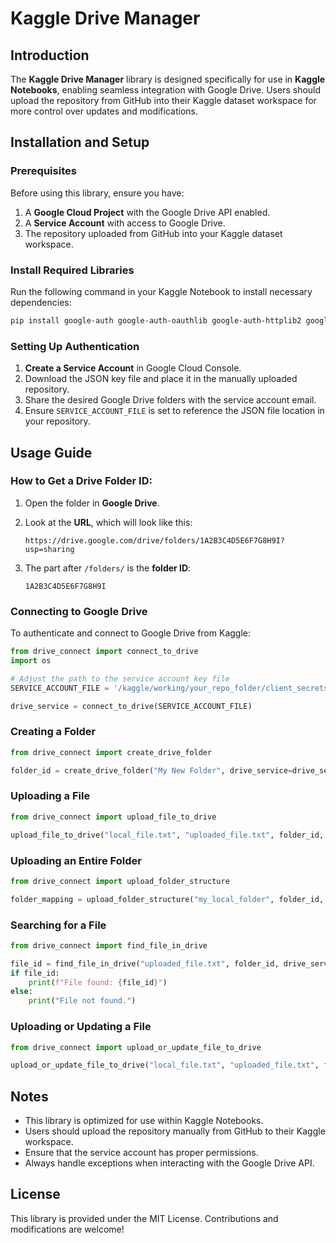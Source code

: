 # Kaggle Drive Manager

## Introduction
The **Kaggle Drive Manager** library is designed specifically for use in **Kaggle Notebooks**, enabling seamless integration with Google Drive. Users should upload the repository from GitHub into their Kaggle dataset workspace for more control over updates and modifications.

## Installation and Setup
### Prerequisites
Before using this library, ensure you have:
1. A **Google Cloud Project** with the Google Drive API enabled.
2. A **Service Account** with access to Google Drive.
3. The repository uploaded from GitHub into your Kaggle dataset workspace.

### Install Required Libraries
Run the following command in your Kaggle Notebook to install necessary dependencies:
```bash
pip install google-auth google-auth-oauthlib google-auth-httplib2 google-api-python-client
```

### Setting Up Authentication
1. **Create a Service Account** in Google Cloud Console.
2. Download the JSON key file and place it in the manually uploaded repository.
3. Share the desired Google Drive folders with the service account email.
4. Ensure `SERVICE_ACCOUNT_FILE` is set to reference the JSON file location in your repository.

## Usage Guide


### How to Get a Drive Folder ID:
1. Open the folder in **Google Drive**.
2. Look at the **URL**, which will look like this:

   ```
   https://drive.google.com/drive/folders/1A2B3C4D5E6F7G8H9I?usp=sharing
   ```

3. The part after `/folders/` is the **folder ID**:
   ```
   1A2B3C4D5E6F7G8H9I
   ```

### Connecting to Google Drive
To authenticate and connect to Google Drive from Kaggle:
```python
from drive_connect import connect_to_drive
import os

# Adjust the path to the service account key file
SERVICE_ACCOUNT_FILE = '/kaggle/working/your_repo_folder/client_secrets.json'

drive_service = connect_to_drive(SERVICE_ACCOUNT_FILE)
```

### Creating a Folder
```python
from drive_connect import create_drive_folder

folder_id = create_drive_folder("My New Folder", drive_service=drive_service)
```

### Uploading a File
```python
from drive_connect import upload_file_to_drive

upload_file_to_drive("local_file.txt", "uploaded_file.txt", folder_id, drive_service)
```

### Uploading an Entire Folder
```python
from drive_connect import upload_folder_structure

folder_mapping = upload_folder_structure("my_local_folder", folder_id, drive_service)
```

### Searching for a File
```python
from drive_connect import find_file_in_drive

file_id = find_file_in_drive("uploaded_file.txt", folder_id, drive_service)
if file_id:
    print(f"File found: {file_id}")
else:
    print("File not found.")
```

### Uploading or Updating a File
```python
from drive_connect import upload_or_update_file_to_drive

upload_or_update_file_to_drive("local_file.txt", "uploaded_file.txt", folder_id, drive_service)
```

## Notes
- This library is optimized for use within Kaggle Notebooks.
- Users should upload the repository manually from GitHub to their Kaggle workspace.
- Ensure that the service account has proper permissions.
- Always handle exceptions when interacting with the Google Drive API.

## License
This library is provided under the MIT License. Contributions and modifications are welcome!